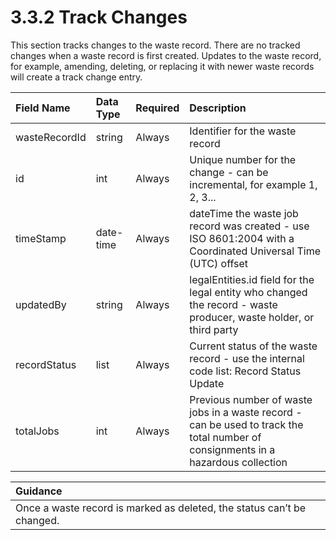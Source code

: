 3.3.2 Track Changes
=
This section tracks changes to the waste record. There are no tracked changes when a waste record is first created. Updates to the waste record, for example, amending, deleting, or replacing it with newer waste records will create a track change entry.

|Field Name|Data Type|Required|Description|
|:-|:-|:-|:-|
|wasteRecordId|string|Always|Identifier for the waste record|
|id|int|Always|Unique number for the change - can be incremental, for example 1, 2, 3...|
|timeStamp|date-time|Always|dateTime the waste job record was created - use ISO 8601:2004 with a Coordinated Universal Time (UTC) offset|
|updatedBy|string|Always|legalEntities.id field for the legal entity who changed the record - waste producer, waste holder, or third party|
|recordStatus|list|Always|Current status of the waste record - use the internal code list: Record Status Update|
|totalJobs|int|Always|Previous number of waste jobs in a waste record - can be used to track the total number of consignments in a hazardous collection|

|Guidance|
|:-|
|Once a waste record is marked as deleted, the status can’t be changed.|
